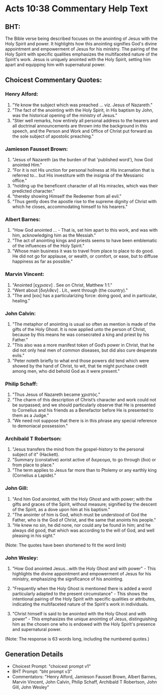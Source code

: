 # Acts 10:38 Commentary Help Text

## BHT:
The Bible verse being described focuses on the anointing of Jesus with the Holy Spirit and power. It highlights how this anointing signifies God's divine appointment and empowerment of Jesus for his ministry. The pairing of the Holy Spirit with specific qualities emphasizes the multifaceted nature of the Spirit's work. Jesus is uniquely anointed with the Holy Spirit, setting him apart and equipping him with supernatural power.

## Choicest Commentary Quotes:
### Henry Alford:
1. "Ye know the subject which was preached … viz. Jesus of Nazareth."
2. "The fact of the anointing with the Holy Spirit, in His baptism by John, was the historical opening of the ministry of Jesus."
3. "Stier well remarks, how entirely all personal address to the hearers and all doctrinal announcements are thrown into the background in this speech, and the Person and Work and Office of Christ put forward as the sole subject of apostolic preaching."

### Jamieson Fausset Brown:
1. "Jesus of Nazareth (as the burden of that 'published word'), how God anointed Him." 
2. "For it is not His unction for personal holiness at His incarnation that is referred to... but His investiture with the insignia of the Messianic office."
3. "holding up the beneficent character of all His miracles, which was their predicted character."
4. "thereby showing Himself the Redeemer from all evil."
5. "Thus gently does the apostle rise to the supreme dignity of Christ with which he closes, accommodating himself to his hearers."

### Albert Barnes:
1. "How God anointed ... - That is, set him apart to this work, and was with him, acknowledging him as the Messiah."
2. "The act of anointing kings and priests seems to have been emblematic of the influences of the Holy Spirit."
3. "Whose main business it was to travel from place to place to do good. He did not go for applause, or wealth, or comfort, or ease, but to diffuse happiness as far as possible."

### Marvin Vincent:
1. "Anointed [εχρισεν] . See on Christ, Matthew 1:1."
2. "Went about [διηλθεν] . Lit., went through (the country)."
3. "The and [και] has a particularizing force: doing good, and in particular, healing."

### John Calvin:
1. "The metaphor of anointing is usual so often as mention is made of the gifts of the Holy Ghost. It is now applied unto the person of Christ, because by this means he was consecrated a king and priest by his Father."
2. "This also was a more manifest token of God’s power in Christ, that he did not only heal men of common diseases, but did also cure desperate evils."
3. "Peter noteth briefly to what end those powers did tend which were showed by the hand of Christ, to wit, that tie might purchase credit among men, who did behold God as it were present."

### Philip Schaff:
1. "Thus Jesus of Nazareth became χριστός." 
2. "The charm of this description of Christ’s character and work could not be surpassed; and we should particularly observe that He is presented to Cornelius and his friends as a Benefactor before He is presented to them as a Judge."
3. "We need not suppose that there is in this phrase any special reference to demoniacal possession."

### Archibald T Robertson:
1. "Jesus transfers the mind from the gospel-history to the personal subject of it" (Hackett).
2. "Summary (constative) aorist active of διερεομα, to go through (δια) or from place to place."
3. "The term applies to Jesus far more than to Ptolemy or any earthly king (Cornelius a Lapide)."

### John Gill:
1. "And him God anointed, with the Holy Ghost and with power; with the gifts and graces of the Spirit, without measure; signified by the descent of the Spirit, as a dove upon him at his baptism."
2. "The anointer of him is God, which must be understood of God the Father, who is the God of Christ, and the same that anoints his people."
3. "He knew no sin, he did none, nor could any be found in him; and he always did good, that which was according to the will of God, and well pleasing in his sight."

(Note: The quotes have been shortened to fit the word limit)

### John Wesley:
1. "How God anointed Jesus...with the Holy Ghost and with power" - This highlights the divine appointment and empowerment of Jesus for his ministry, emphasizing the significance of his anointing.

2. "Frequently when the Holy Ghost is mentioned there is added a word particularly adapted to the present circumstance" - This shows the intentional pairing of the Holy Spirit with specific qualities or attributes, indicating the multifaceted nature of the Spirit's work in individuals.

3. "Christ himself is said to be anointed with the Holy Ghost and with power" - This emphasizes the unique anointing of Jesus, distinguishing him as the chosen one who is endowed with the Holy Spirit's presence and supernatural power.

(Note: The response is 63 words long, including the numbered quotes.)


## Generation Details
- Choicest Prompt: "choicest prompt v1"
- BHT Prompt: "bht prompt v3"
- Commentators: "Henry Alford, Jamieson Fausset Brown, Albert Barnes, Marvin Vincent, John Calvin, Philip Schaff, Archibald T Robertson, John Gill, John Wesley"
